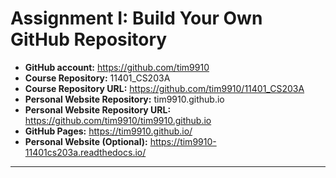 # Assignment I: Build Your Own GitHub Repository

- **GitHub account:**  https://github.com/tim9910
- **Course Repository:**  11401_CS203A
- **Course Repository URL:**  https://github.com/tim9910/11401_CS203A
- **Personal Website Repository:**  tim9910.github.io
- **Personal Website Repository URL:**  https://github.com/tim9910/tim9910.github.io
- **GitHub Pages:**  https://tim9910.github.io/
- **Personal Website (Optional):**  https://tim9910-11401cs203a.readthedocs.io/

---
